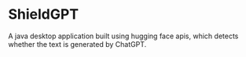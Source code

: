 # ShieldGPT
A java desktop application built using hugging face apis, which detects whether the text is generated by ChatGPT.
